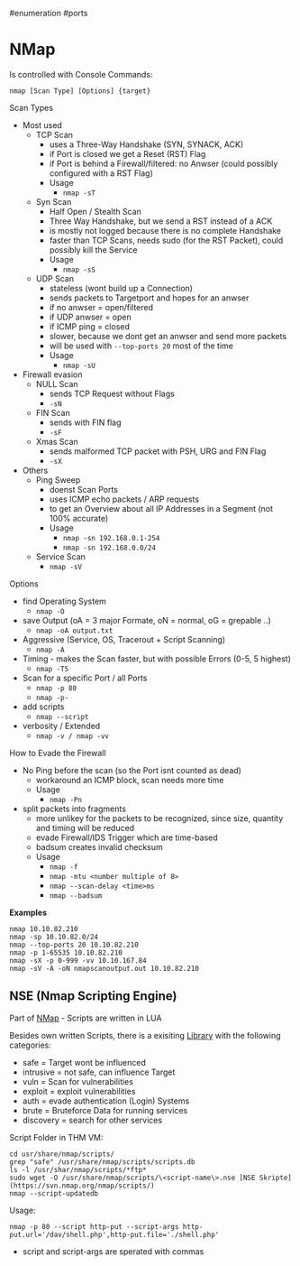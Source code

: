 #enumeration #ports

# NMap 

Is controlled with Console Commands:

`nmap [Scan Type] [Options] {target}`

Scan Types
* Most used
  * TCP Scan
    * uses a Three-Way Handshake (SYN, SYNACK, ACK)
    * if Port is closed we get a Reset (RST) Flag
    * if Port is behind a Firewall/filtered: no Anwser (could possibly configured with a RST Flag)
    * Usage
        * `nmap -sT`
  * Syn Scan
    * Half Open / Stealth Scan
    * Three Way Handshake, but we send a RST instead of a ACK
    * is mostly not logged because there is no complete Handshake
    * faster than TCP Scans, needs sudo (for the RST Packet), could possibly kill the Service
    * Usage
      * `nmap -sS `
  * UDP Scan
    * stateless (wont build up a Connection)
    * sends packets to Targetport and hopes for an anwser
    * if no anwser = open/filtered
    * if UDP anwser = open
    * if ICMP ping = closed
    * slower, because we dont get an anwser and send more packets
    * will be used with `--top-ports 20` most of the time
    * Usage
      * `nmap -sU`
* Firewall evasion
  * NULL Scan
    * sends TCP Request without Flags
    * `-sN`
  * FIN Scan
    * sends with FIN flag
    * `-sF`
  * Xmas Scan
    * sends malformed TCP packet with PSH, URG and FIN Flag
    * `-sX `
* Others
  * Ping Sweep
    * doenst Scan Ports
    * uses ICMP echo packets / ARP requests
    * to get an Overview about all IP Addresses in a Segment (not 100% accurate)
    * Usage
      * `nmap -sn 192.168.0.1-254`
      * `nmap -sn 192.168.0.0/24`
  * Service Scan
    * `nmap -sV`

Options
* find Operating System
  * `nmap -O`
* save Output  (oA = 3 major Formate, oN = normal, oG = grepable ..)
  * `nmap -oA output.txt`
* Aggressive (Service, OS, Tracerout + Script Scanning)
  * `nmap -A`
* Timing - makes the Scan faster, but with possible Errors (0-5, 5 highest)
  * `nmap -T5`
* Scan for a specific Port / all Ports
  * `nmap -p 80`
  * `nmap -p-`
* add scripts
  * `nmap --script`
* verbosity / Extended
  * `nmap -v / nmap -vv`

How to Evade the Firewall
* No Ping before the scan (so the Port isnt counted as dead)
  * workaround an ICMP block, scan needs more time
  * Usage
    * `nmap -Pn`
* split packets into fragments
  * more unlikey for the packets to be recognized, since size, quantity and timing will be reduced
  * evade Firewall/IDS Trigger which are time-based
  * badsum creates invalid checksum
  * Usage
    * `nmap -f`
    * `nmap -mtu <number multiple of 8>`
    * `nmap --scan-delay <time>ms`
    * `nmap --badsum`

**Examples**

```
nmap 10.10.82.210
nmap -sp 10.10.82.0/24
nmap --top-ports 20 10.10.82.210
nmap -p 1-65535 10.10.82.210
nmap -sX -p 0-999 -vv 10.10.167.84
nmap -sV -A -oN nmapscanoutput.out 10.10.82.210
```



## NSE (Nmap Scripting Engine)

Part of [NMap](#NMap) - Scripts are written in LUA

Besides own written Scripts, there is a exisiting [Library](https://nmap.org/nsedoc/) with the following categories: 

* safe = Target wont be influenced
* intrusive = not safe, can influence Target
* vuln = Scan for vulnerabilities
* exploit = exploit vulnerabilities
* auth = evade authentication (Login) Systems
* brute = Bruteforce Data for running services
* discovery = search for other services

Script Folder in THM VM:

```
cd usr/share/nmap/scripts/
grep "safe" /usr/share/nmap/scripts/scripts.db
ls -l /usr/shar/nmap/scripts/*ftp*
sudo wget -O /usr/share/nmap/scripts/\<script-name\>.nse [NSE Skripte](https://svn.nmap.org/nmap/scripts/)
nmap --script-updatedb
```

Usage:

```
nmap -p 80 --script http-put --script-args http-put.url='/dav/shell.php',http-put.file='./shell.php'
```

* script and script-args are sperated with commas
